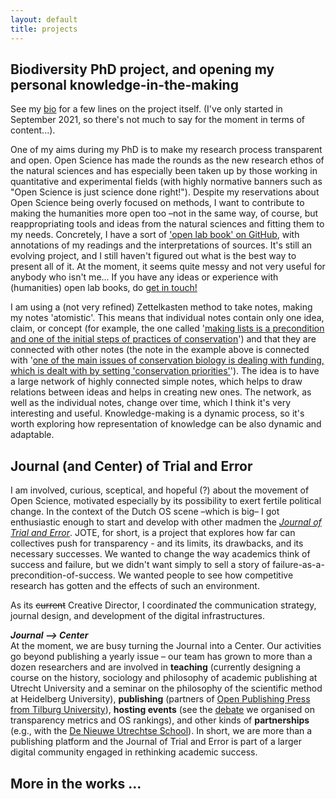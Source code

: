 ```yaml
---
layout: default
title: projects
---
```



## Biodiversity PhD project, and opening my personal knowledge-in-the-making
See my [bio](https://www.oliviodare.com/bio.html#what-im-doing-now) for a few lines on the project itself. (I've only started in September 2021, so there's not much to say for the moment in terms of content...).

One of my aims during my PhD is to make my research process transparent and open. Open Science has made the rounds as the new research ethos of the natural sciences and has especially been taken up by those working in quantitative and experimental fields (with highly normative banners such as "Open Science is just science done right!"). Despite my reservations about Open Science being overly focused on methods, I want to contribute to making the humanities more open too –not in the same way, of course, but reappropriating tools and ideas from the natural sciences and fitting them to my needs. Concretely, I have a sort of <a href="https://github.com/oliviodare/MakingKnowledge" target="_blank">'open lab book' on GitHub</a>, with annotations of my readings and the interpretations of sources. It's still an evolving project, and I still haven't figured out what is the best way to present all of it. At the moment, it seems quite messy and not very useful for anybody who isn't me... If you have any ideas or experience with (humanities) open lab books, do <a href="https://www.oliviodare.com/#socials-and-getting-in-touch" target="_blank">get in touch!</a>

I am using a (not very refined) Zettelkasten method to take notes, making my notes 'atomistic'. This means that individual notes contain only one idea, claim, or concept (for example, the one called '<a href="https://github.com/oliviodare/MakingKnowledge/blob/main/making%20lists%20is%20a%20precondition%20and%20one%20of%20the%20initial%20steps%20of%20practices%20of%20conservation.md" target="_blank">making lists is a precondition and one of the initial steps of practices of conservation</a>') and that they are connected with other notes (the note in the example above is connected with '<a href="https://github.com/oliviodare/MakingKnowledge/blob/main/one%20of%20the%20main%20issues%20of%20conservation%20biology%20is%20dealing%20with%20funding,%20which%20is%20dealt%20with%20by%20setting%20'conservation%20priorities'.md" target="_blank">one of the main issues of conservation biology is dealing with funding, which is dealt with by setting 'conservation priorities'</a>'). The idea is to have a large network of highly connected simple notes, which helps to draw relations between ideas and helps in creating new ones. The network, as well as the individual notes, change over time, which I think it's very interesting and useful. Knowledge-making is a dynamic process, so it's worth exploring how representation of knowledge can be also dynamic and adaptable.  


## Journal (and Center) of Trial and Error
I am involved, curious, sceptical, and hopeful (?) about the movement of Open Science, motivated especially by its possibility to exert fertile political change. In the context of the Dutch OS scene –which is big– I got enthusiastic enough to start and develop with other madmen the <a href="https://www.jtrialerror.com/" target="_blank">*Journal of Trial and Error*</a>. JOTE, for short, is a project that explores how far can collectives push for transparency - and its limits, its drawbacks, and its necessary successes. We wanted to change the way academics think of success and failure, but we didn't want simply to sell a story of failure-as-a-precondition-of-success. We wanted people to see how competitive research has gotten and the effects of such an environment.

As its ~~current~~ Creative Director, I coordinate*d* the communication strategy, journal design, and development of the digital infrastructures.

***Journal --> Center***  
At the moment, we are busy turning the Journal into a Center. Our activities go beyond publishing a yearly issue – our team has grown to more than a dozen researchers and are involved in **teaching** (currently designing a course on the history, sociology and philosophy of academic publishing at Utrecht University and a seminar on the philosophy of the scientific method at Heidelberg University), **publishing** (partners of <a href="https://openpresstiu.pubpub.org/" target="_blank">Open Publishing Press from Tilburg University</a>), **hosting events** (see the <a href="https://www.jtrialerror.com/debate/" target="_blank">debate</a> we organised on transparency metrics and OS rankings), and other kinds of **partnerships** (e.g., with the <a href="https://www.jtrialerror.com/collaborations#dnus" target="_blank">De Nieuwe Utrechtse School</a>). In short, we are more than a publishing platform and the Journal of Trial and Error is part of a larger digital community engaged in rethinking academic success.



## More in the works ...
